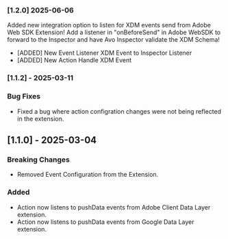 ### [1.2.0] 2025-06-06

Added new integration option to listen for XDM events send from Adobe Web SDK Extension!
Add a listener in "onBeforeSend" in Adobe WebSDK to forward to the Inspector and have Avo Inspector validate the XDM Schema!

- [ADDED] New Event Listener XDM Event to Inspector Listener
- [ADDED] New Action Handle XDM Event

### [1.1.2] - 2025-03-11

### Bug Fixes

- Fixed a bug where action configration changes were not being reflected in the extension.

## [1.1.0] - 2025-03-04

### Breaking Changes

- Removed Event Configuration from the Extension.

### Added

- Action now listens to pushData events from Adobe Client Data Layer extension.
- Action now listens to pushData events from Google Data Layer extension.
